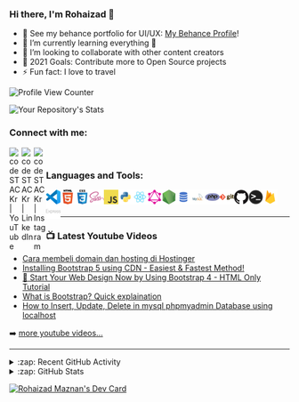 ### Hi there, I'm Rohaizad 👋

- 🔭 See my behance portfolio for UI/UX: [My Behance Profile][behance]!
- 🌱 I’m currently learning everything 🤣
- 👯 I’m looking to collaborate with other content creators
- 🥅 2021 Goals: Contribute more to Open Source projects
- ⚡ Fun fact: I love to travel

![Profile View Counter](https://komarev.com/ghpvc/?username=RohaizadMaznan)

![Your Repository's Stats](https://github-readme-stats.vercel.app/api/top-langs/?username=RohaizadMaznan&theme=blue-green)

### Connect with me:

[<img align="left" alt="codeSTACKr | YouTube" width="22px" src="https://cdn.jsdelivr.net/npm/simple-icons@v3/icons/youtube.svg" />][youtube]
[<img align="left" alt="codeSTACKr | LinkedIn" width="22px" src="https://cdn.jsdelivr.net/npm/simple-icons@v3/icons/linkedin.svg" />][linkedin]
[<img align="left" alt="codeSTACKr | Instagram" width="22px" src="https://cdn.jsdelivr.net/npm/simple-icons@v3/icons/instagram.svg" />][instagram]

<br />

### Languages and Tools:

[<img align="left" alt="Visual Studio Code" width="26px" src="https://raw.githubusercontent.com/github/explore/80688e429a7d4ef2fca1e82350fe8e3517d3494d/topics/visual-studio-code/visual-studio-code.png" />][youtube]
[<img align="left" alt="HTML5" width="26px" src="https://raw.githubusercontent.com/github/explore/80688e429a7d4ef2fca1e82350fe8e3517d3494d/topics/html/html.png" />][youtube]
[<img align="left" alt="CSS3" width="26px" src="https://raw.githubusercontent.com/github/explore/80688e429a7d4ef2fca1e82350fe8e3517d3494d/topics/css/css.png" />][youtube]
[<img align="left" alt="Sass" width="26px" src="https://raw.githubusercontent.com/github/explore/80688e429a7d4ef2fca1e82350fe8e3517d3494d/topics/sass/sass.png" />][youtube]
[<img align="left" alt="JavaScript" width="26px" src="https://raw.githubusercontent.com/github/explore/80688e429a7d4ef2fca1e82350fe8e3517d3494d/topics/javascript/javascript.png" />][youtube]
[<img align="left" alt="JavaScript" width="26px" src="https://raw.githubusercontent.com/github/explore/80688e429a7d4ef2fca1e82350fe8e3517d3494d/topics/python/python.png" />][youtube]
[<img align="left" alt="React" width="26px" src="https://raw.githubusercontent.com/github/explore/80688e429a7d4ef2fca1e82350fe8e3517d3494d/topics/react/react.png" />][youtube]
[<img align="left" alt="GraphQL" width="26px" src="https://raw.githubusercontent.com/github/explore/80688e429a7d4ef2fca1e82350fe8e3517d3494d/topics/graphql/graphql.png" />][youtube]
[<img align="left" alt="Node.js" width="26px" src="https://raw.githubusercontent.com/github/explore/80688e429a7d4ef2fca1e82350fe8e3517d3494d/topics/nodejs/nodejs.png" />][youtube]
[<img align="left" alt="SQL" width="26px" src="https://raw.githubusercontent.com/github/explore/80688e429a7d4ef2fca1e82350fe8e3517d3494d/topics/sql/sql.png" />][youtube]
[<img align="left" alt="MySQL" width="26px" src="https://raw.githubusercontent.com/github/explore/80688e429a7d4ef2fca1e82350fe8e3517d3494d/topics/mysql/mysql.png" />][youtube]
[<img align="left" alt="PHP" width="26px" src="https://raw.githubusercontent.com/github/explore/80688e429a7d4ef2fca1e82350fe8e3517d3494d/topics/php/php.png" />][youtube]
[<img align="left" alt="Git" width="26px" src="https://raw.githubusercontent.com/github/explore/80688e429a7d4ef2fca1e82350fe8e3517d3494d/topics/git/git.png" />][youtube]
[<img align="left" alt="GitHub" width="26px" src="https://raw.githubusercontent.com/github/explore/78df643247d429f6cc873026c0622819ad797942/topics/github/github.png" />][youtube]
[<img align="left" alt="Terminal" width="26px" src="https://raw.githubusercontent.com/github/explore/80688e429a7d4ef2fca1e82350fe8e3517d3494d/topics/terminal/terminal.png" />][youtube]
[<img align="left" alt="Firebase" width="26px" src="https://raw.githubusercontent.com/github/explore/80688e429a7d4ef2fca1e82350fe8e3517d3494d/topics/firebase/firebase.png" />][youtube]
[<img align="left" alt="Express JS" width="26px" src="https://raw.githubusercontent.com/github/explore/80688e429a7d4ef2fca1e82350fe8e3517d3494d/topics/express/express.png" />][youtube]


<br />
<br />

---

### 📺 Latest Youtube Videos

<!-- YOUTUBE-POST-LIST:START -->
- [Cara membeli domain dan hosting di Hostinger](https://www.youtube.com/watch?v=--oxmDD3u2I&t=14s)
- [Installing Bootstrap 5 using CDN - Easiest & Fastest Method!](https://www.youtube.com/watch?v=Bp8Uoc39zJY&t=29s)
- [🔴 Start Your Web Design Now by Using Bootstrap 4 - HTML Only Tutorial](https://www.youtube.com/watch?v=Qb0vvsnO3NY&t=3617s)
- [What is Bootstrap? Quick explaination](https://www.youtube.com/watch?v=L6GRYTN5hoA&t=1s)
- [How to Insert, Update, Delete in mysql phpmyadmin Database using localhost](https://www.youtube.com/watch?v=F9M9NKY9el0)
<!-- YOUTUBE-POST-LIST:END -->

➡️ [more youtube videos...](https://www.youtube.com/channel/UCDO3IovkAAmxlQF6srdp3vg)

---

<details>
  <summary>:zap: Recent GitHub Activity</summary>
  
<!--START_SECTION:activity-->
1. 🎉 Commited on [#6](https://github.com/codeSTACKr/free-developer-resources/issues/8) in [RohaizadMaznan/KitaShare-nextjs ](https://github.com/RohaizadMaznan/KitaShare-nextjs)
2. 🎉 Commited on [#3](https://github.com/codeSTACKr/free-developer-resources/issues/8) in [RohaizadMaznan/react-redux-app ](https://github.com/RohaizadMaznan/react-redux-app)
3. 🎉 Commited on [#3](https://github.com/codeSTACKr/free-developer-resources/issues/7) in [RohaizadMaznan/quiz-app](https://github.com/RohaizadMaznan/quiz-app)
4. 🎉 Commited on [#2](https://github.com/codeSTACKr/free-developer-resources/pull/7) in [RohaizadMaznan/react-tictactoe](https://github.com/RohaizadMaznan/react-tictactoe)
5. 🎉 Commited on [#1](https://github.com/codeSTACKr/codestackr-vscode-theme/issues/3) in [RohaizadMaznan/music_controller](https://github.com/RohaizadMaznan/music_controller)
<!--END_SECTION:activity-->

</details>

<details>
  <summary>:zap: GitHub Stats</summary>

  <img align="left" alt="Rohaizad Maznan's GitHub Stats" src="https://github-readme-stats.vercel.app/api?username=RohaizadMaznan&show_icons=true&hide_border=true" />

</details>

<a href="https://app.daily.dev/RohaizadMaznan"><img src="https://api.daily.dev/devcards/f1e9205c58be4e77ad8ee15339187e8c.png?r=vt4" width="250" alt="Rohaizad Maznan's Dev Card"/></a>

[behance]: https://www.behance.net/rohaizadmaznan
[youtube]: https://www.youtube.com/channel/UCDO3IovkAAmxlQF6srdp3vg
[instagram]: https://instagram.com/rohaizadmaznan
[linkedin]: https://www.linkedin.com/in/rohaizadmaznan/
